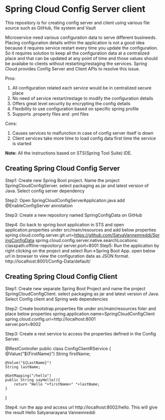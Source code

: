 # Spring Cloud Config Server client
This repository is for creating config server and client using various file source such as GitHub, file system and Vault

Microservice need various configuration data to serve different busineeds. Placing configuration details within the application is not a good idea because it requires service restart every time you update the configuration. So it requires solution to keep all the configuration data at a centralized place and that can be updated at any point of time and those values should be availabe to clients without restarting/restaging the services. Spring Cloud provides Config Server and Client APIs to resolve this issue.

Pros:
1. All configuration related each service would be in centralized secure place
2. No need of service restart/restage to modify the configuration details
3. Offers great level security by encrypting the config details
4. Flexibility to use configuration based on specific spring profile
5. Supports .property files and .yml files

Cons:
1. Causes services to malfunction in case of config server itself is down
2. Client services take more time to load config data first time the service is started

<b>Note:</b> All the instructions based on STS(Spring Tool Suite) IDE.

<b>Creating Spring Cloud Config Server</b>
--------------------------------------

Step1: Create new Spring Boot project. Name the project SpringCloudConfigServer. select packaging as jar and latest version of Java. Select config server dependency

Step2: Open SpringCloudConfigServerApplication.java add @EnableConfigServer annotation

Step3: Create a new repository named SpringConfigData on GitHub

Step4: Go back to spring boot application in STS and open application.properties under src/main/resources and add below properties
        spring.cloud.config.server.git.uri=https://github.com/SatyaVannemreddi/SpringConfigData
        spring.cloud.config.server.native.searchLocations: classpath:offline-repository/
        server.port=8001
Step5: Run the application by right clicking on the project and select Run->Spring Boot App. open below url in browser to view the configuration data as JSON format.
       http://localhost:8001/Config-Data/default/
       
<b>Creating Spring Cloud Config Client</b>
--------------------------------------

Step1: Create new separate Spring Boot Project and name the project SpringCloudConfigClient. select packaging as jar and latest version of Java. Select Config client and Spring web dependencies

Step2: Create bootstrap.properties file under src/main/resources foler and place below properties
        spring.application.name=SpringCloudConfigClient</br>
        spring.cloud.config.uri=http://localhost:8001</br>
        server.port=8002

Step3: Create a rest service to access the properties defined in the Config Server.

@RestController
public class ConfigClientRService {
	@Value("${FirstName}")
	String firstName;
	
	@Value("${LastName}")
	String lastName;
	
	@GetMapping("/hello")
	public String sayHello(){
		return "Hello "+firstName+" "+lastName;
	}

}

Step4: run the app and access url http://localhost:8002/hello. This will give the result Hello Satyanarayana Vannemreddi






